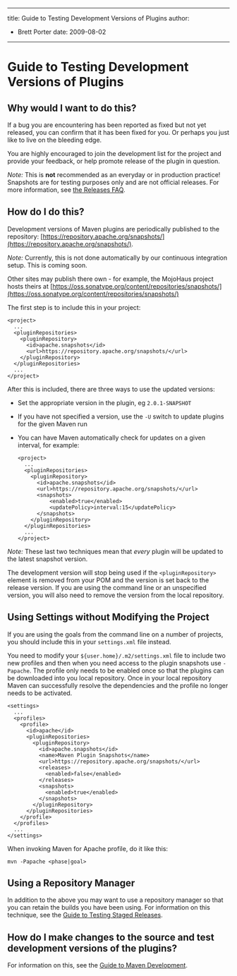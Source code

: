 ---

title: Guide to Testing Development Versions of Plugins
author: 
- Brett Porter
date: 2009-08-02
----------------

<!--
Licensed to the Apache Software Foundation (ASF) under one
or more contributor license agreements.  See the NOTICE file
distributed with this work for additional information
regarding copyright ownership.  The ASF licenses this file
to you under the Apache License, Version 2.0 (the
"License"); you may not use this file except in compliance
with the License.  You may obtain a copy of the License at

http://www.apache.org/licenses/LICENSE-2.0

Unless required by applicable law or agreed to in writing,
software distributed under the License is distributed on an
"AS IS" BASIS, WITHOUT WARRANTIES OR CONDITIONS OF ANY
KIND, either express or implied.  See the License for the
specific language governing permissions and limitations
under the License.
-->

# Guide to Testing Development Versions of Plugins

## Why would I want to do this?

If a bug you are encountering has been reported as fixed but not yet released, you can confirm that it has been fixed for you. Or perhaps you just like to live on the bleeding edge.

You are highly encouraged to join the development list for the project and provide your feedback, or help promote release of the plugin in question.

_Note:_ This is **not** recommended as an everyday or in production practice\! Snapshots are for testing purposes only and are not official releases. For more information, see [the Releases FAQ](http://www.apache.org/dev/release.html#what).

## How do I do this?

Development versions of Maven plugins are periodically published to the repository: [https://repository.apache.org/snapshots/](https://repository.apache.org/snapshots/).

_Note:_ Currently, this is not done automatically by our continuous integration setup. This is coming soon.

Other sites may publish there own - for example, the MojoHaus project hosts theirs at [https://oss.sonatype.org/content/repositories/snapshots/](https://oss.sonatype.org/content/repositories/snapshots/)

The first step is to include this in your project:

```unknown
<project>
  ...
  <pluginRepositories>
    <pluginRepository>
      <id>apache.snapshots</id>
      <url>https://repository.apache.org/snapshots/</url>
    </pluginRepository>
  </pluginRepositories>
  ...
</project>
```

After this is included, there are three ways to use the updated versions:

- Set the appropriate version in the plugin, eg `2.0.1-SNAPSHOT`
- If you have not specified a version, use the `-U` switch to update plugins for the given Maven run
- You can have Maven automatically check for updates on a given interval, for example:

  ```unknown
  <project>
    ...
    <pluginRepositories>
      <pluginRepository>
        <id>apache.snapshots</id>
        <url>https://repository.apache.org/snapshots/</url>
        <snapshots>
            <enabled>true</enabled>
            <updatePolicy>interval:15</updatePolicy>
        </snapshots>
      </pluginRepository>
    </pluginRepositories>
    ...
  </project>
  ```

_Note:_ These last two techniques mean that _every_ plugin will be updated to the latest snapshot version.

The development version will stop being used if the `<pluginRepository>` element is removed from your POM and the version is set back to the release version. If you are using the command line or an unspecified version, you will also need to remove the version from the local repository.

## Using Settings without Modifying the Project

If you are using the goals from the command line on a number of projects, you should include this in your `settings.xml` file instead.

You need to modify your `${user.home}/.m2/settings.xml` file to include two new profiles and then when you need access to the plugin snapshots use `-Papache`. The profile only needs to be enabled once so that the plugins can be downloaded into you local repository. Once in your local repository Maven can successfully resolve the dependencies and the profile no longer needs to be activated.

```unknown
<settings>
  ...
  <profiles>
    <profile>
      <id>apache</id>
      <pluginRepositories>
        <pluginRepository>
          <id>apache.snapshots</id>
          <name>Maven Plugin Snapshots</name>
          <url>https://repository.apache.org/snapshots/</url>
          <releases>
            <enabled>false</enabled>
          </releases>
          <snapshots>
            <enabled>true</enabled>
          </snapshots>
        </pluginRepository>
      </pluginRepositories>
    </profile>
  </profiles>
  ...
</settings>
```

When invoking Maven for Apache profile, do it like this:

```
mvn -Papache <phase|goal>
```

## Using a Repository Manager

In addition to the above you may want to use a repository manager so that you can retain the builds you have been using. For information on this technique, see the [Guide to Testing Staged Releases](./guide-testing-releases.html).

## How do I make changes to the source and test development versions of the plugins?

For information on this, see the [Guide to Maven Development](./guide-maven-development.html).

